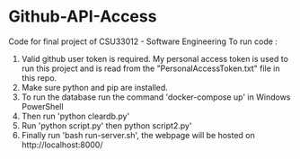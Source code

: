 # Github-API-Access
Code for final project of CSU33012 - Software Engineering
To run code :
1) Valid github user token is required. My personal access token is used to run this project and is read from the "PersonalAccessToken.txt" file in this repo.
2) Make sure python and pip are installed.
3) To run the database run the command 'docker-compose up' in Windows PowerShell
4) Then run 'python cleardb.py'
5) Run 'python script.py' then python script2.py'
6) Finally run 'bash run-server.sh', the webpage will be hosted on http://localhost:8000/

